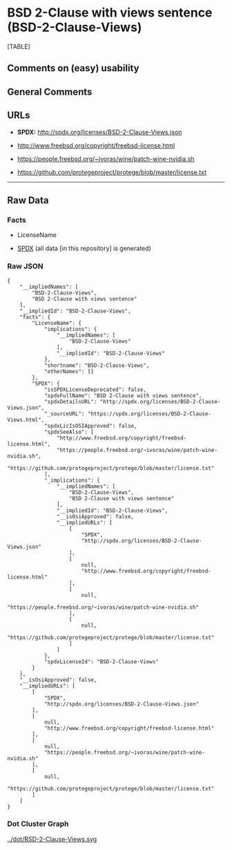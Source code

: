 BSD 2-Clause with views sentence (BSD-2-Clause-Views)
=====================================================

[TABLE]

Comments on (easy) usability
----------------------------

General Comments
----------------

URLs
----

-   **SPDX:** http://spdx.org/licenses/BSD-2-Clause-Views.json

-   http://www.freebsd.org/copyright/freebsd-license.html

-   https://people.freebsd.org/~ivoras/wine/patch-wine-nvidia.sh

-   https://github.com/protegeproject/protege/blob/master/license.txt

------------------------------------------------------------------------

Raw Data
--------

### Facts

-   LicenseName

-   [SPDX](https://spdx.org/licenses/BSD-2-Clause-Views.html "SPDX")
    (all data \[in this repository\] is generated)

### Raw JSON

    {
        "__impliedNames": [
            "BSD-2-Clause-Views",
            "BSD 2-Clause with views sentence"
        ],
        "__impliedId": "BSD-2-Clause-Views",
        "facts": {
            "LicenseName": {
                "implications": {
                    "__impliedNames": [
                        "BSD-2-Clause-Views"
                    ],
                    "__impliedId": "BSD-2-Clause-Views"
                },
                "shortname": "BSD-2-Clause-Views",
                "otherNames": []
            },
            "SPDX": {
                "isSPDXLicenseDeprecated": false,
                "spdxFullName": "BSD 2-Clause with views sentence",
                "spdxDetailsURL": "http://spdx.org/licenses/BSD-2-Clause-Views.json",
                "_sourceURL": "https://spdx.org/licenses/BSD-2-Clause-Views.html",
                "spdxLicIsOSIApproved": false,
                "spdxSeeAlso": [
                    "http://www.freebsd.org/copyright/freebsd-license.html",
                    "https://people.freebsd.org/~ivoras/wine/patch-wine-nvidia.sh",
                    "https://github.com/protegeproject/protege/blob/master/license.txt"
                ],
                "_implications": {
                    "__impliedNames": [
                        "BSD-2-Clause-Views",
                        "BSD 2-Clause with views sentence"
                    ],
                    "__impliedId": "BSD-2-Clause-Views",
                    "__isOsiApproved": false,
                    "__impliedURLs": [
                        [
                            "SPDX",
                            "http://spdx.org/licenses/BSD-2-Clause-Views.json"
                        ],
                        [
                            null,
                            "http://www.freebsd.org/copyright/freebsd-license.html"
                        ],
                        [
                            null,
                            "https://people.freebsd.org/~ivoras/wine/patch-wine-nvidia.sh"
                        ],
                        [
                            null,
                            "https://github.com/protegeproject/protege/blob/master/license.txt"
                        ]
                    ]
                },
                "spdxLicenseId": "BSD-2-Clause-Views"
            }
        },
        "__isOsiApproved": false,
        "__impliedURLs": [
            [
                "SPDX",
                "http://spdx.org/licenses/BSD-2-Clause-Views.json"
            ],
            [
                null,
                "http://www.freebsd.org/copyright/freebsd-license.html"
            ],
            [
                null,
                "https://people.freebsd.org/~ivoras/wine/patch-wine-nvidia.sh"
            ],
            [
                null,
                "https://github.com/protegeproject/protege/blob/master/license.txt"
            ]
        ]
    }

### Dot Cluster Graph

[../dot/BSD-2-Clause-Views.svg](../dot/BSD-2-Clause-Views.svg "../dot/BSD-2-Clause-Views.svg")
